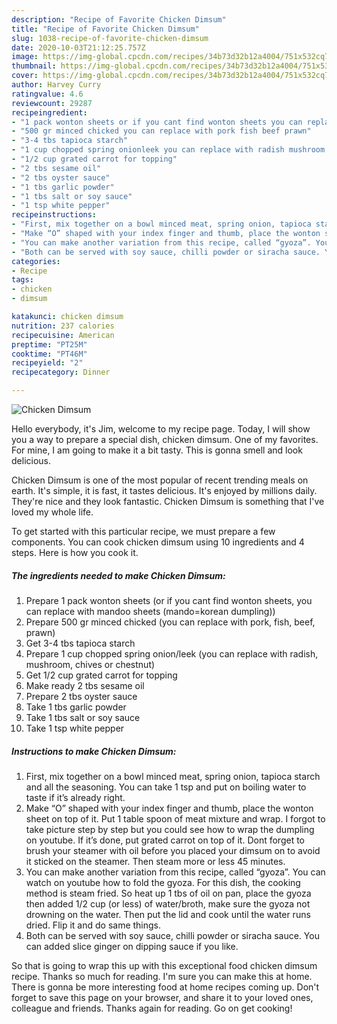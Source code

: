 ```yaml
---
description: "Recipe of Favorite Chicken Dimsum"
title: "Recipe of Favorite Chicken Dimsum"
slug: 1038-recipe-of-favorite-chicken-dimsum
date: 2020-10-03T21:12:25.757Z
image: https://img-global.cpcdn.com/recipes/34b73d32b12a4004/751x532cq70/chicken-dimsum-recipe-main-photo.jpg
thumbnail: https://img-global.cpcdn.com/recipes/34b73d32b12a4004/751x532cq70/chicken-dimsum-recipe-main-photo.jpg
cover: https://img-global.cpcdn.com/recipes/34b73d32b12a4004/751x532cq70/chicken-dimsum-recipe-main-photo.jpg
author: Harvey Curry
ratingvalue: 4.6
reviewcount: 29287
recipeingredient:
- "1 pack wonton sheets or if you cant find wonton sheets you can replace with mandoo sheets mandokorean dumpling"
- "500 gr minced chicked you can replace with pork fish beef prawn"
- "3-4 tbs tapioca starch"
- "1 cup chopped spring onionleek you can replace with radish mushroom chives or chestnut"
- "1/2 cup grated carrot for topping"
- "2 tbs sesame oil"
- "2 tbs oyster sauce"
- "1 tbs garlic powder"
- "1 tbs salt or soy sauce"
- "1 tsp white pepper"
recipeinstructions:
- "First, mix together on a bowl minced meat, spring onion, tapioca starch and all the seasoning. You can take 1 tsp and put on boiling water to taste if it’s already right."
- "Make “O” shaped with your index finger and thumb, place the wonton sheet on top of it. Put 1 table spoon of meat mixture and wrap. I forgot to take picture step by step but you could see how to wrap the dumpling on youtube. If it’s done, put grated carrot on top of it. Dont forget to brush your steamer with oil before you placed your dimsum on to avoid it sticked on the steamer. Then steam more or less 45 minutes."
- "You can make another variation from this recipe, called “gyoza”. You can watch on youtube how to fold the gyoza. For this dish, the cooking method is steam fried. So heat up 1 tbs of oil on pan, place the gyoza then added 1/2 cup (or less) of water/broth, make sure the gyoza not drowning on the water. Then put the lid and cook until the water runs dried. Flip it and do same things."
- "Both can be served with soy sauce, chilli powder or siracha sauce. You can added slice ginger on dipping sauce if you like."
categories:
- Recipe
tags:
- chicken
- dimsum

katakunci: chicken dimsum 
nutrition: 237 calories
recipecuisine: American
preptime: "PT25M"
cooktime: "PT46M"
recipeyield: "2"
recipecategory: Dinner

---
```



![Chicken Dimsum](https://img-global.cpcdn.com/recipes/34b73d32b12a4004/751x532cq70/chicken-dimsum-recipe-main-photo.jpg)

Hello everybody, it's Jim, welcome to my recipe page. Today, I will show you a way to prepare a special dish, chicken dimsum. One of my favorites. For mine, I am going to make it a bit tasty. This is gonna smell and look delicious.



Chicken Dimsum is one of the most popular of recent trending meals on earth. It's simple, it is fast, it tastes delicious. It's enjoyed by millions daily. They're nice and they look fantastic. Chicken Dimsum is something that I've loved my whole life.


To get started with this particular recipe, we must prepare a few components. You can cook chicken dimsum using 10 ingredients and 4 steps. Here is how you cook it.

<!--inarticleads1-->

##### The ingredients needed to make Chicken Dimsum:

1. Prepare 1 pack wonton sheets (or if you cant find wonton sheets, you can replace with mandoo sheets (mando=korean dumpling))
1. Prepare 500 gr minced chicked (you can replace with pork, fish, beef, prawn)
1. Get 3-4 tbs tapioca starch
1. Prepare 1 cup chopped spring onion/leek (you can replace with radish, mushroom, chives or chestnut)
1. Get 1/2 cup grated carrot for topping
1. Make ready 2 tbs sesame oil
1. Prepare 2 tbs oyster sauce
1. Take 1 tbs garlic powder
1. Take 1 tbs salt or soy sauce
1. Take 1 tsp white pepper




<!--inarticleads2-->

##### Instructions to make Chicken Dimsum:

1. First, mix together on a bowl minced meat, spring onion, tapioca starch and all the seasoning. You can take 1 tsp and put on boiling water to taste if it’s already right.
1. Make “O” shaped with your index finger and thumb, place the wonton sheet on top of it. Put 1 table spoon of meat mixture and wrap. I forgot to take picture step by step but you could see how to wrap the dumpling on youtube. If it’s done, put grated carrot on top of it. Dont forget to brush your steamer with oil before you placed your dimsum on to avoid it sticked on the steamer. Then steam more or less 45 minutes.
1. You can make another variation from this recipe, called “gyoza”. You can watch on youtube how to fold the gyoza. For this dish, the cooking method is steam fried. So heat up 1 tbs of oil on pan, place the gyoza then added 1/2 cup (or less) of water/broth, make sure the gyoza not drowning on the water. Then put the lid and cook until the water runs dried. Flip it and do same things.
1. Both can be served with soy sauce, chilli powder or siracha sauce. You can added slice ginger on dipping sauce if you like.




So that is going to wrap this up with this exceptional food chicken dimsum recipe. Thanks so much for reading. I'm sure you can make this at home. There is gonna be more interesting food at home recipes coming up. Don't forget to save this page on your browser, and share it to your loved ones, colleague and friends. Thanks again for reading. Go on get cooking!
